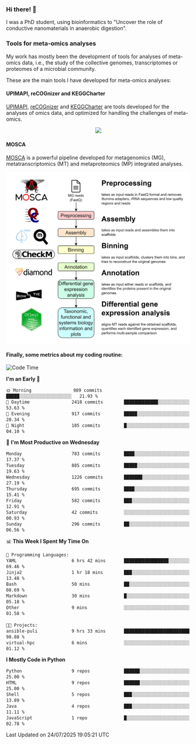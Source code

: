 ### Hi there! 👋

I was a PhD student, using bioinformatics to "Uncover the role of conductive nanomaterials in anaerobic digestion".

### Tools for meta-omics analyses

My work has mostly been the development of tools for analyses of meta-omics data, i.e., the study of the collective genomes, transcriptomes or proteomes of a microbial community.

These are the main tools I have developed for meta-omics analyses:

#### UPIMAPI, reCOGnizer and KEGGCharter

[UPIMAPI](https://github.com/iquasere/UPIMAPI), [reCOGnizer](https://github.com/iquasere/reCOGnizer) and [KEGGCharter](https://github.com/iquasere/KEGGCharter) are tools developed for the analyses of omics data, and optimized for handling the challenges of meta-omics.

<p align="center">
    <img src="assets/annotation_paper.png">
</p>

#### MOSCA

[MOSCA](https://github.com/iquasere/MOSCA) is a powerful pipeline developed for metagenomics (MG), metatranscriptomics (MT) and metaproteomics (MP) integrated analyses.

<p align="center">
    <img src="assets/mosca_workflow.png" align="center" width="700">
</p>


#### Finally, some metrics about my coding routine:

<!--START_SECTION:waka-->
![Code Time](http://img.shields.io/badge/Code%20Time-989%20hrs%2036%20mins-blue)

**I'm an Early 🐤** 

```text
🌞 Morning                989 commits         █████░░░░░░░░░░░░░░░░░░░░   21.93 % 
🌆 Daytime                2418 commits        █████████████░░░░░░░░░░░░   53.63 % 
🌃 Evening                917 commits         █████░░░░░░░░░░░░░░░░░░░░   20.34 % 
🌙 Night                  185 commits         █░░░░░░░░░░░░░░░░░░░░░░░░   04.10 % 
```
📅 **I'm Most Productive on Wednesday** 

```text
Monday                   783 commits         ████░░░░░░░░░░░░░░░░░░░░░   17.37 % 
Tuesday                  885 commits         █████░░░░░░░░░░░░░░░░░░░░   19.63 % 
Wednesday                1226 commits        ███████░░░░░░░░░░░░░░░░░░   27.19 % 
Thursday                 695 commits         ████░░░░░░░░░░░░░░░░░░░░░   15.41 % 
Friday                   582 commits         ███░░░░░░░░░░░░░░░░░░░░░░   12.91 % 
Saturday                 42 commits          ░░░░░░░░░░░░░░░░░░░░░░░░░   00.93 % 
Sunday                   296 commits         ██░░░░░░░░░░░░░░░░░░░░░░░   06.56 % 
```


📊 **This Week I Spent My Time On** 

```text
💬 Programming Languages: 
YAML                     6 hrs 42 mins       █████████████████░░░░░░░░   69.46 % 
Jinja2                   1 hr 18 mins        ███░░░░░░░░░░░░░░░░░░░░░░   13.48 % 
Bash                     50 mins             ██░░░░░░░░░░░░░░░░░░░░░░░   08.69 % 
Markdown                 30 mins             █░░░░░░░░░░░░░░░░░░░░░░░░   05.18 % 
Other                    9 mins              ░░░░░░░░░░░░░░░░░░░░░░░░░   01.58 % 

🐱‍💻 Projects: 
ansible-puli             9 hrs 33 mins       █████████████████████████   98.88 % 
virtual-hpc              6 mins              ░░░░░░░░░░░░░░░░░░░░░░░░░   01.12 % 
```

**I Mostly Code in Python** 

```text
Python                   9 repos             ██████░░░░░░░░░░░░░░░░░░░   25.00 % 
HTML                     9 repos             ██████░░░░░░░░░░░░░░░░░░░   25.00 % 
Shell                    5 repos             ███░░░░░░░░░░░░░░░░░░░░░░   13.89 % 
Java                     4 repos             ███░░░░░░░░░░░░░░░░░░░░░░   11.11 % 
JavaScript               1 repo              █░░░░░░░░░░░░░░░░░░░░░░░░   02.78 % 
```




 Last Updated on 24/07/2025 19:05:21 UTC
<!--END_SECTION:waka-->
